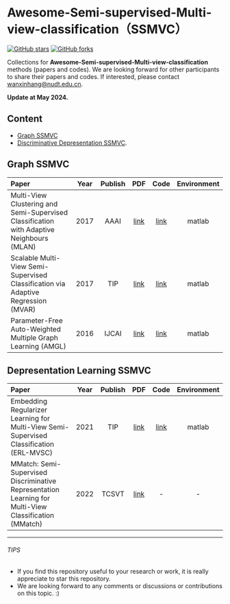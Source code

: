 # Awesome-Semi-supervised-Multi-view-classification（SSMVC）
[stars-img]: https://img.shields.io/github/stars/wanxinhang/Awesome-Semi-supervised-Multi-view-classification?style=plastic
[stars-url]: https://github.com/wanxinhang/Awesome-semi-supervised-multi-view-classification/stargazers
[fork-img]: https://img.shields.io/github/forks/wanxinhang/Awesome-Semi-supervised-Multi-view-classification?style=plastic
[fork-url]: https://github.com/wanxinhang/Awesome-Semi-supervised-Multi-view-classification/network/members

[![GitHub stars][stars-img]][stars-url]
[![GitHub forks][fork-img]][fork-url]

Collections for **Awesome-Semi-supervised-Multi-view-classification** methods (papers and codes).
We are looking forward for other participants to share their papers and codes. If interested, please contact <wanxinhang@nudt.edu.cn>.



**Update at May 2024.**

## Content
  - [Graph SSMVC](#Graph-SSMVC)
  - [Discriminative Depresentation SSMVC](#Discriminative-Depresentation-SSMVC).





## Graph SSMVC
|Paper|Year|Publish|PDF|Code|Environment|
|  :-----| :------: | :------: | :------: | :------: | :------: |
|Multi-View Clustering and Semi-Supervised Classification with Adaptive Neighbours (MLAN)|2017|AAAI|[link](https://ojs.aaai.org/index.php/AAAI/article/view/10909)|[link](https://github.com/Zing22/mlan)|matlab|
|Scalable Multi-View Semi-Supervised Classification via Adaptive Regression (MVAR)|2017|TIP|[link](https://ieeexplore.ieee.org/abstract/document/7953537)|[link](https://github.com/taohong08/Scalable-Multi-View-Semi-Supervised-Classification-via-Adaptive-Regression)|matlab|
|Parameter-Free Auto-Weighted Multiple Graph Learning (AMGL)|2016|IJCAI|[link](https://www.ijcai.org/Proceedings/16/Papers/269.pdf)|[link](https://github.com/kylejingli/AMGL-IJCAI16)|matlab|


## Depresentation Learning SSMVC
|Paper|Year|Publish|PDF|Code|Environment
|  :-----| :------: | :------: | :------: | :------: | :------: |
|Embedding Regularizer Learning for Multi-View Semi-Supervised Classification (ERL-MVSC)|2021|TIP|[link](https://ieeexplore.ieee.org/abstract/document/9508823)|[link](https://github.com/huangsuj/ERL-MVSC)|matlab|
|MMatch: Semi-Supervised Discriminative Representation Learning for Multi-View Classification (MMatch)|2022|TCSVT|[link](https://ieeexplore.ieee.org/abstract/document/9733884)|-|-|

---

###### TIPS
- If you find this repository useful to your research or work, it is really appreciate to star this repository. 
- We are looking forward to any comments or discussions or contributions on this topic. :)
